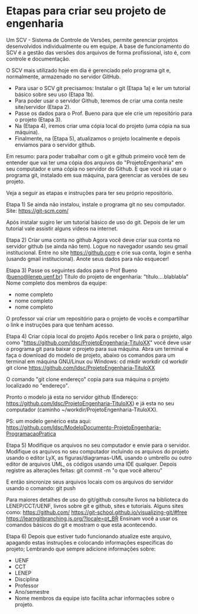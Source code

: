 # Etapas para criar seu projeto de engenharia

Um SCV - Sistema de Controle de Versões, permite gerenciar projetos desenvolvidos individualmente ou em equipe.
A base de funcionamento do SCV é a gestão das versões dos arquivos de forma profissional, isto é, com controle e documentação.

O SCV mais utilizado hoje em dia é gerenciado pelo programa git e, normalmente, armazenado no servidor GitHub.

- Para usar o SCV git precisamos: Instalar o git (Etapa 1a) e ler um tutorial básico sobre seu uso (Etapa 1b).
- Para poder usar o servidor Github, teremos de criar uma conta neste site/servidor (Etapa 2).
- Passe os dados para o Prof. Bueno para que ele crie um repositório para o projeto (Etapa 3).
- Na (Etapa 4), iremos criar uma cópia local do projeto (uma cópia na sua máquina).
- Finalmente, na (Etapa 5), atualizamos o projeto localmente e depois enviamos para o servidor github.

Em resumo: 
para poder trabalhar com o git e github primeiro você tem de entender que vai ter uma cópia dos arquivos do "ProjetoEngenharia" em seu computador e uma cópia no servidor do Github. E que você irá usar o programa git, instalado em sua máquina, para gerenciar as versões de seu projeto.

Veja a seguir as etapas e instruções para ter seu próprio repositório.
 
Etapa 1) Se ainda não instalou, instale o programa git no seu computador.
Site: https://git-scm.com/

Após instalar sugiro ler um tutorial básico de uso do git.
Depois de ler um tutorial vale assistir alguns vídeos na internet.

Etapa 2) Criar uma conta no github
Agora você deve criar sua conta no servidor github (se ainda não tem).
Logue no navegador usando seu gmail institucional.
Entre no site https://github.com e crie sua conta, login e senha (usando gmail institucional).
Anote seus dados para não esquecer!

Etapa 3) Passe os seguintes dados para o Prof Bueno (bueno@lenep.uenf.br)
Título do projeto de engenharia: "título....blablabla"
Nome completo dos membros da equipe:
- nome completo <emailInstitucional>
- nome completo <emailInstitucional>
- nome completo <emailInstitucional>

O professor vai criar um repositório para o projeto de vocês e compartilhar o link e instruções para que tenham acesso.

Etapa 4) Criar cópia local do projeto
Após receber o link para o projeto, algo como 
"https://github.com/ldsc/ProjetoEngenharia-TituloXX"
você deve usar o programa git para baixar o projeto para sua máquina.
Abra um terminal e faça o download do modelo de projeto, abaixo os comandos para um terminal em máquina GNU/Linux ou Windows:
cd
mkdir workdir
cd workdir
git clone https://github.com/ldsc/ProjetoEngenharia-TituloXX

O comando "git clone endereço" copia para sua máquina o projeto localizado no "endereço".
 
Pronto o modelo já esta no servidor github (Endereço: https://github.com/ldsc/ProjetoEngenharia-TituloXX)
e já esta no seu computador (caminho ~/workdir/ProjetoEngenharia-TituloXX).

PS: um modelo genérico esta aqui: 
https://github.com/ldsc/ModeloDocumento-ProjetoEngenharia-ProgramacaoPratica

Etapa 5) Modifique os arquivos no seu computador e envie para o servidor.
Modifique os arquivos no seu computador incluindo os arquivos do projeto usando o editor LyX, as figuras/diagramas-UML usando o umbrello ou outro editor de arquivos UML, os códigos usando uma IDE qualquer. Depois registre as alterações feitas:
git commit -m "o que você alterou"

E então sincronize seus arquivos locais com os arquivos do servidor usando o comando:
git push

Para maiores detalhes de uso do git/github consulte livros na biblioteca do LENEP/CCT/UENF, livros sobre git e github, sites e tutoriais.
Alguns sites como:
https://github.com/
https://git-school.github.io/visualizing-git/#free
https://learngitbranching.js.org/?locale=pt_BR
Ensinam você a usar os comandos básicos do git e mostram o que esta acontecendo.

Etapa 6)
Depois que estiver tudo funcionando atualize este arquivo, apagando estas instruções e colocando informações específicas do projeto;
Lembrando que sempre adicione informações sobre:
- UENF
- CCT
- LENEP
- Disciplina
- Professor
- Ano/semestre
- Nome membros da equipe
isto facilita achar informações sobre o projeto.
